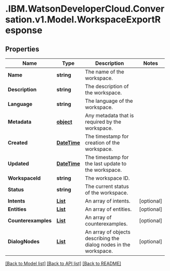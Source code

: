 # .IBM.WatsonDeveloperCloud.Conversation.v1.Model.WorkspaceExportResponse
## Properties

Name | Type | Description | Notes
------------ | ------------- | ------------- | -------------
**Name** | **string** | The name of the workspace. | 
**Description** | **string** | The description of the workspace. | 
**Language** | **string** | The language of the workspace. | 
**Metadata** | [**object**](Object.md) | Any metadata that is required by the workspace. | 
**Created** | [**DateTime**](DateTime.md) | The timestamp for creation of the workspace. | 
**Updated** | [**DateTime**](DateTime.md) | The timestamp for the last update to the workspace. | 
**WorkspaceId** | **string** | The workspace ID. | 
**Status** | **string** | The current status of the workspace. | 
**Intents** | [**List<IntentExportResponse>**](IntentExportResponse.md) | An array of intents. | [optional] 
**Entities** | [**List<EntityExportResponse>**](EntityExportResponse.md) | An array of entities. | [optional] 
**Counterexamples** | [**List<ExampleResponse>**](ExampleResponse.md) | An array of counterexamples. | [optional] 
**DialogNodes** | [**List<DialogNodeResponse>**](DialogNodeResponse.md) | An array of objects describing the dialog nodes in the workspace. | [optional] 

[[Back to Model list]](../README.md#documentation-for-models) [[Back to API list]](../README.md#documentation-for-api-endpoints) [[Back to README]](../README.md)


